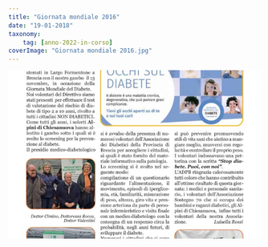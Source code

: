 ```yaml
---
title: "Giornata mondiale 2016"
date: "19-01-2018"
taxonomy: 
    tag: [anno-2022-in-corso]
coverImage: "Giornata mondiale 2016.jpg"
---
```


![Giornata mondiale 2016](images/Giornata%20mondiale%202016.jpg)

